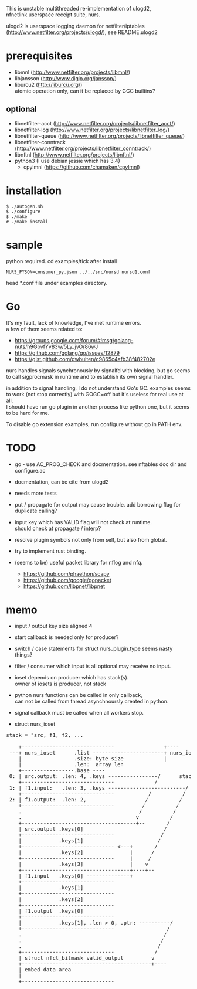 This is unstable multithreaded re-implementation of ulogd2,  
nfnetlink userspace receipt suite, nurs.

ulogd2 is userspace logging daemon for netfilter/iptables  
(http://www.netfilter.org/projects/ulogd/), see README.ulogd2


prerequisites
=============

* libmnl (http://www.netfilter.org/projects/libmnl/)
* libjansson (http://www.digip.org/jansson/)
* liburcu2 (http://liburcu.org/)  
  atomic operation only, can it be replaced by GCC builtins? 

optional
--------

* libnetfilter-acct (http://www.netfilter.org/projects/libnetfilter_acct/)
* libnetfilter-log (http://www.netfilter.org/projects/libnetfilter_log/)
* libnetfilter-queue (http://www.netfilter.org/projects/libnetfilter_queue/)
* libnetfilter-conntrack (http://www.netfilter.org/projects/libnetfilter_conntrack/)
* libnftnl (http://www.netfilter.org/projects/libnftnl/)
* python3 (I use debian jessie which has 3.4)
  - cpylmnl (https://github.com/chamaken/cpylmnl)
  

installation
============

```
$ ./autogen.sh
$ ./configure
$ ./make
# ./make install
```


sample
======

python required. cd examples/tick after install

```
NURS_PYSON=consumer_py.json ../../src/nursd nursd1.conf
```

head *.conf file under examples directory.


Go
==

It's my fault, lack of knowledge, I've met runtime errors.  
a few of them seems related to:

* https://groups.google.com/forum/#!msg/golang-nuts/h9GbvfYv83w/5Ly_jvOr86wJ
* https://github.com/golang/go/issues/12879
* https://gist.github.com/dwbuiten/c9865c4afb38f482702e

nurs handles signals synchronously by signalfd with blocking, but go seems  
to call sigprocmask in runtime and to establish its own signal handler.  

in addition to signal handling, I do not understand Go's GC. examples seems  
to work (not stop correctly) with GOGC=off but it's useless for real use at all.  
I should have run go plugin in another process like python one, but it seems  
to be hard for me.

To disable go extension examples, run configure without go in PATH env.


TODO
====

* go - use AC_PROG_CHECK
  and docmentation. see nftables doc dir and configure.ac
  
* docmentation, can be cite from ulogd2

* needs more tests

* put / propagate for output may cause trouble.
  add borrowing flag for duplicate calling?

* input key which has VALID flag will not check at runtime.  
  should check at propagate / interp?

* resolve plugin symbols not only from self, but also from global.

* try to implement rust binding.

* (seems to be) useful packet library for nflog and nfq.
  - https://github.com/phaethon/scapy
  - https://github.com/google/gopacket
  - https://github.com/libpnet/libpnet


memo
====

* input / output key size aligned 4

* start callback is needed only for producer?

* switch / case statements for struct nurs_plugin.type seems nasty things?

* filter / consumer which input is all optional may receive no input.

* ioset depends on producer which has stack(s).  
  owner of iosets is producer, not stack

* python nurs functions can be called in only callback,  
  can not be called from thread asynchnoursly created in python.

* signal callback must be called when all workers stop.

* struct nurs_ioset
<pre>
stack = "src, f1, f2, ...

    +------------------------------                +----
 ---+ nurs_ioset      .list -----------------------+ nurs_ioset: .list -- (for pool)
    |                 .size: byte size             |
    |                 .len:  array len
    +-----------------.base ----
 0: | src.output: .len: 4, .keys ----------------/		stack.element.0.odx = 0
    +------------------------------             /
 1: | f1.input:   .len: 3, .keys -------------------------/		      1.idx = 1
    +------------------------------           /          /
 2: | f1.output:  .len: 2,                   /          /		      1.odx = 2
    +------------------------------         /          /
    .                                      /          /
    .                                     v          /
    +-------------------------------------+--       /
    | src.output .keys[0]                          /
    +------------------------------               /
    |            .keys[1]                        /
    +------------------------------ <---+       /
    |            .keys[2]               |      /
    +------------------------------     |     /
    |            .keys[3]               |    v
    +-----------------------------------+----+--
    | f1.input   .keys[0] --------------+
    +------------------------------
    |            .keys[1]
    +------------------------------
    |            .keys[2]
    +------------------------------
    | f1.output  .keys[0]
    +------------------------------
    |            .keys[1], .len > 0, .ptr: ----------/
    +------------------------------                 /
    .                                              /
    .                                             /
    .                                            /
    +------------------------------             /
    | struct nfct_bitmask valid_output         v
    +------------------------------------------+----
    | embed data area
    |
    +------------------------------
</pre>

